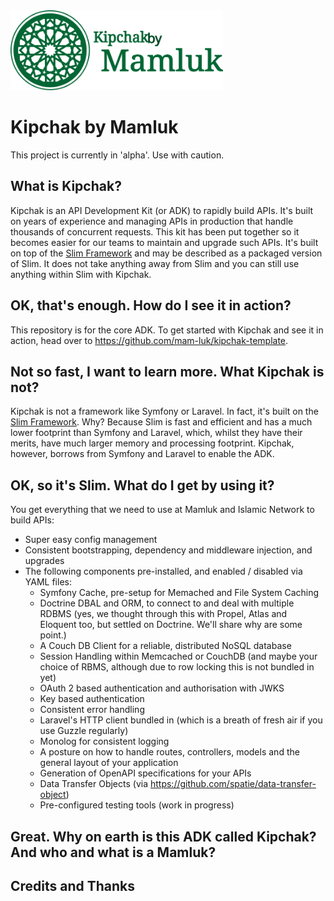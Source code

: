 <img src=".mamluk/logo.svg" alt="Kipchak by Mamluk" title="Kipchak by Mamluk - an API Toolkit" height="128" />

# Kipchak by Mamluk

This project is currently in 'alpha'. Use with caution.

## What is Kipchak?

Kipchak is an API Development Kit (or ADK) to rapidly build APIs. It's built on years of experience
and managing APIs in production that handle thousands of concurrent requests. This kit has been put together 
so it becomes easier for our teams to maintain and upgrade such APIs. It's built on top of the
<a href="https://www.slimframework.com/" target="_blank">Slim Framework</a> and may be described as a packaged 
version of Slim. It does not take anything away from Slim and you can still use anything within Slim with Kipchak.

## OK, that's enough. How do I see it in action?
This repository is for the core ADK. To get started with Kipchak and see it in action, 
head over to https://github.com/mam-luk/kipchak-template.

## Not so fast, I want to learn more. What Kipchak is not?
Kipchak is not a framework like Symfony or Laravel. In fact, it's built on the 
<a href="https://www.slimframework.com/" target="_blank">Slim Framework</a>. Why? 
Because Slim is fast and efficient and has a much lower footprint than Symfony and Laravel, which, whilst they 
have their merits, have much larger memory and processing footprint. Kipchak, however, borrows from Symfony and Laravel
to enable the ADK.

## OK, so it's Slim. What do I get by using it?
You get everything that we need to use at Mamluk and Islamic Network to build APIs:

* Super easy config management
* Consistent bootstrapping, dependency and middleware injection, and upgrades
* The following components pre-installed, and enabled / disabled via YAML files:
  * Symfony Cache, pre-setup for Memached and File System Caching
  * Doctrine DBAL and ORM, to connect to and deal with multiple RDBMS (yes, we thought through this with Propel, Atlas and Eloquent too, but settled on Doctrine. We'll share why are some point.)
  * A Couch DB Client for a reliable, distributed NoSQL database
  * Session Handling within Memcached or CouchDB (and maybe your choice of RBMS, although due to row locking this is not bundled in yet)
  * OAuth 2 based authentication and authorisation with JWKS
  * Key based authentication
  * Consistent error handling
  * Laravel's HTTP client bundled in (which is a breath of fresh air if you use Guzzle regularly)
  * Monolog for consistent logging
  * A posture on how to handle routes, controllers, models and the general layout of your application
  * Generation of OpenAPI specifications for your APIs
  * Data Transfer Objects (via https://github.com/spatie/data-transfer-object) 
  * Pre-configured testing tools (work in progress)

## Great. Why on earth is this ADK called Kipchak? And who and what is a Mamluk?

## Credits and Thanks
